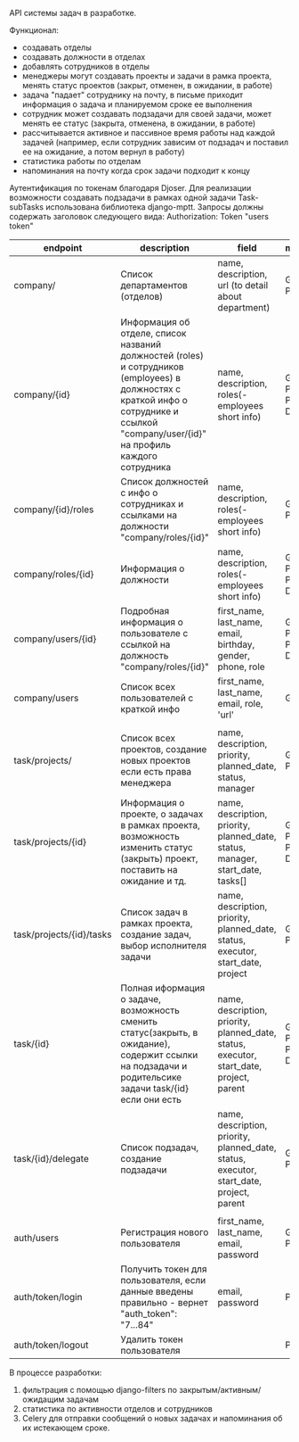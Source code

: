 API системы задач в разработке.

Функционал:
* создавать отделы
* создавать должности в отделах
* добавлять сотрудников в отделы
* менеджеры могут создавать проекты и задачи в  рамка проекта, менять статус проектов (закрыт, отменен, в ожидании, в работе)
* задача "падает" сотруднику на почту, в письме приходит информация о задача и планируемом сроке ее выполнения
* сотрудник может создавать подзадачи для своей задачи, может менять ее статус (закрыта, отменена, в ожидании, в работе)
* рассчитывается активное и пассивное время работы над каждой задачей (например, если сотрудник зависим от подзадач и поставил ее на ожидание, а потом вернул в работу)
* статистика работы по отделам
* напоминания на почту когда срок задачи подходит к концу

Аутентификация по токенам благодаря Djoser. Для реализации возможности создавать подзадачи в рамках одной задачи Task-subTasks использована библиотека django-mptt.
Запросы должны содержать заголовок следующего вида: Authorization: Token "users token"

| endpoint                 | description                                                                                                                                                                               | field                                                                                    | methods                 |
|--------------------------|-------------------------------------------------------------------------------------------------------------------------------------------------------------------------------------------|------------------------------------------------------------------------------------------|-------------------------|
| company/                 | Список департаментов (отделов)                                                                                                                                                            | name, description, url (to detail about department)                                      | GET, POST               |
| company/{id}             | Информация об отделе, список названий должностей  (roles) и сотрудников (employees) в должностях  c краткой инфо о сотруднике и ссылкой "company/user/{id}" на профиль каждого сотрудника | name, description, roles(-employees short info)                                          | GET, PUT, PATCH, DELETE |
| company/{id}/roles       | Список должностей с инфо о сотрудниках и ссылками на должности "company/roles/{id}"                                                                                                       | name, description, roles(-employees short info)                                          | GET, POST               |
| company/roles/{id}       | Информация о должности                                                                                                                                                                    | name, description, roles(-employees short info)                                          | GET, PUT, PATCH, DELETE |
| company/users/{id}       | Подробная информация о пользователе с ссылкой на должность "company/roles/{id}"                                                                                                           | first_name, last_name, email, birthday, gender, phone, role                              | GET, PUT, PATCH, DELETE |
| company/users            | Список всех пользователей с краткой инфо                                                                                                                                                  | first_name, last_name, email, role, 'url'                                                | GET                     |
|                          |                                                                                                                                                                                           |                                                                                          |                         |
| task/projects/           | Список всех проектов, создание новых проектов если есть права менеджера                                                                                                                   | name, description, priority, planned_date, status, manager                               | GET, POST               |
| task/projects/{id}       | Информация о проекте, о задачах в рамках проекта, возможность изменить статус (закрыть) проект, поставить на ожидание и тд.                                                               | name, description, priority, planned_date, status, manager, start_date, tasks[]          | GET, PUT, PATCH, DELETE |
| task/projects/{id}/tasks | Список задач в рамках проекта, создание задач, выбор исполнителя задачи                                                                                                                   | name, description, priority, planned_date, status, executor, start_date, project         | GET, POST               |
| task/{id}                | Полная иформация о задаче, возможность сменить статус(закрыть, в ожидание), содержит ссылки на подзадачи и родительсике задачи task/{id} если они есть                                    | name, description, priority, planned_date, status, executor, start_date, project, parent | GET, PUT, PATCH, DELETE |
| task/{id}/delegate       | Список подзадач, создание подзадачи                                                                                                                                                       | name, description, priority, planned_date, status, executor, start_date, project, parent | GET, POST               |
|                          |                                                                                                                                                                                           |                                                                                          |                         |
| auth/users               | Регистрация нового пользователя                                                                                                                                                           | first_name, last_name, email, password                                                   | GET, POST               |
| auth/token/login         | Получить токен для пользователя, если данные введены правильно - вернет "auth_token": "7...84"                                                                                            | email, password                                                                          | POST                    |
| auth/token/logout        | Удалить токен пользователя                                                                                                                                                                |                                                                                          | POST                    |


В процессе разработки:
1. фильтрация с помощью django-filters по закрытым/активным/ожидащим задачам
2. статистика по активности отделов и сотрудников
3. Celery для отправки сообщений о новых задачах и напоминания об их истекающем сроке. 